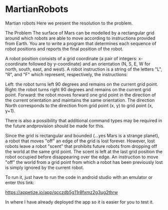# MartianRobots

Martian robots
Here we present the resolution to the problem.

The Problem
The surface of Mars can be modelled by a rectangular grid around which robots are able to move according to instructions provided from Earth. You are to write a program that determines each sequence of robot positions and reports the final position of the robot.

A robot position consists of a grid coordinate (a pair of integers: x-coordinate followed by y-coordinate) and an orientation (N, S, E, W for north, south, east, and west). A robot instruction is a string of the letters "L", "R", and "F" which represent, respectively, the instructions:

Left: the robot turns left 90 degrees and remains on the current grid point.
Right: the robot turns right 90 degrees and remains on the current grid point.
Forward: the robot moves forward one grid point in the direction of the current orientation and maintains the same orientation.
The direction North corresponds to the direction from grid point (x, y) to grid point (x, y+1).

There is also a possibility that additional command types may be required in the future andprovision should be made for this.

Since the grid is rectangular and bounded (...yes Mars is a strange planet), a robot that moves "off" an edge of the grid is lost forever. However, lost robots leave a robot "scent" that prohibits future robots from dropping off the world at the same grid point. The scent is left at the last grid position the robot occupied before disappearing over the edge. An instruction to move "off" the world from a grid point from which a robot has been previously lost is simply ignored by the current robot.

To run it, just have to run the code in android studio with an emulator or enter this link: 

https://appetize.io/app/qcczdb5g11r8fxmz2g3ug2thrw

In where I have already deployed the app so it is easier for you to test it.
